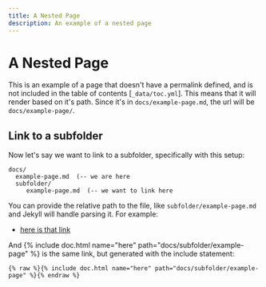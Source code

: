 ```yaml
---
title: A Nested Page
description: An example of a nested page
---
```


# A Nested Page

This is an example of a page that doesn't have a permalink defined, and
is not included in the table of contents [`_data/toc.yml`]. This means
that it will render based on it's path. Since it's in `docs/example-page.md`,
the url will be `docs/example-page/`.

## Link to a subfolder

Now let's say we want to link to a subfolder, specifically with this
setup:

```
docs/
  example-page.md  (-- we are here
  subfolder/
     example-page.md  (-- we want to link here
```

You can provide the relative path to the file, like `subfolder/example-page.md`
and Jekyll will handle parsing it. For example:

 - [here is that link](docs/subfolder/example-page)
 
And {% include doc.html name="here" path="docs/subfolder/example-page" %} is the same link, 
but generated with the include statement:

```
{% raw %}{% include doc.html name="here" path="docs/subfolder/example-page" %}{% endraw %}
```


